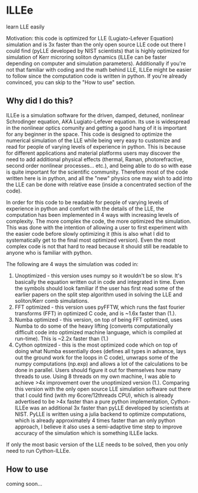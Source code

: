# lLLEe
learn LLE easily

Motivation: this code is optimized for LLE (Lugiato-Lefever Equation) simulation and is 3x faster than the only open source LLE code out there I could find (pyLLE developed by NIST scientists) that is highly optimized for simulation of Kerr microring soliton dynamics (lLLEe can be faster depending on computer and simulation parameters). Additionally if you're not that familiar with coding and the math behind LLE, lLLEe might be easier to follow since the computation code is written in python. If you're already convinced, you can skip to the "How to use" section.

## Why did I do this?

lLLEe is a simulation software for the driven, damped, detuned, nonlinear Schrodinger equation, AKA Lugiato-Lefever equation.  Its use is widespread in the nonlinear optics comunity and getting a good hang of it is important for any beginner in the space.  This code is designed to optimize the numerical simulation of the LLE while being very easy to customize and read for people of varying levels of experience in python.  This is because for different applications and material platforms users may discover the need to add additional physical effects (thermal, Raman, photorefractive, second order nonlinear processes... etc.), and being able to do so with ease is quite important for the scientific community.  Therefore most of the code written here is in python, and all the "new" physics one may wish to add into the LLE can be done with relative ease (inside a concentrated section of the code).

In order for this code to be readable for people of varying levels of experience in python and comfort with the details of the LLE, the computation has been implemented in 4 ways with increasing levels of complexity.  The more complex the code, the more optimized the simulation.  This was done with the intention of allowing a user to first experiment with the easier code before slowly optimizing it (this is also what I did to systematically get to the final most optimized version).  Even the most complex code is not that hard to read because it should still be readable to anyone who is familiar with python.

The following are 4 ways the simulation was coded in:
1. Unoptimized - this version uses numpy so it wouldn't be so slow.  It's basically the equation written out in code and integrated in time.  Even the symbols should look familiar if the user has first read some of the earlier papers on the split step algorithm used in solving the LLE and soliton/Kerr comb simulations.  
2. FFT optimized - this version uses pyFFTW, which runs the fast fourier transforms (FFT) in optimized C code, and is ~1.6x faster than (1.).
3. Numba optimized - this version, on top of being FFT optimized, uses Numba to do some of the heavy lifting (converts computationally difficult code into optimized machine language, which is compiled at run-time).  This is ~2.2x faster than (1.)
4. Cython optmized - this is the most optimized code which on top of doing what Numba essentially does (defines all types in advance, lays out the ground work for the loops in C code), unwraps some of the numpy computations (np.exp) and allows a lot of the calculations to be done in parallel.  Users should figure it out for themselves how many threads to use. Using 8 threads on my own machine, I was able to achieve >4x improvement over the unoptimized version (1.).  Comparing this version with the only open source LLE simulation software out there that I could find (with my 6core/12threads CPU), which is already advertised to be >4x faster than a pure python implementation, Cython-lLLEe was an additional 3x faster than pyLLE developed by scientists at NIST. PyLLE is written using a julia backend to optimize computations, which is already approximately 4 times faster than an only python approach, I believe it also uses a semi-adaptive time step to improve accuracy of the simulation which is something lLLEe lacks.

If only the most basic version of the LLE needs to be solved, then you only need to run Cython-lLLEe.

## How to use
coming soon...
